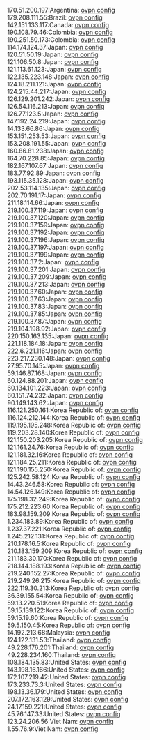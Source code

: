 170.51.200.197:Argentina: [ovpn config](vpn/170_51_200_197.ovpn)  
179.208.111.55:Brazil: [ovpn config](vpn/179_208_111_55.ovpn)  
142.151.133.117:Canada: [ovpn config](vpn/142_151_133_117.ovpn)  
190.108.79.46:Colombia: [ovpn config](vpn/190_108_79_46.ovpn)  
190.251.50.173:Colombia: [ovpn config](vpn/190_251_50_173.ovpn)  
114.174.124.37:Japan: [ovpn config](vpn/114_174_124_37.ovpn)  
120.51.50.19:Japan: [ovpn config](vpn/120_51_50_19.ovpn)  
121.106.50.8:Japan: [ovpn config](vpn/121_106_50_8.ovpn)  
121.113.61.123:Japan: [ovpn config](vpn/121_113_61_123.ovpn)  
122.135.223.148:Japan: [ovpn config](vpn/122_135_223_148.ovpn)  
124.18.211.121:Japan: [ovpn config](vpn/124_18_211_121.ovpn)  
124.215.44.217:Japan: [ovpn config](vpn/124_215_44_217.ovpn)  
126.129.201.242:Japan: [ovpn config](vpn/126_129_201_242.ovpn)  
126.54.116.213:Japan: [ovpn config](vpn/126_54_116_213.ovpn)  
126.77.123.5:Japan: [ovpn config](vpn/126_77_123_5.ovpn)  
147.192.24.219:Japan: [ovpn config](vpn/147_192_24_219.ovpn)  
14.133.66.86:Japan: [ovpn config](vpn/14_133_66_86.ovpn)  
153.151.253.53:Japan: [ovpn config](vpn/153_151_253_53.ovpn)  
153.208.191.55:Japan: [ovpn config](vpn/153_208_191_55.ovpn)  
160.86.81.238:Japan: [ovpn config](vpn/160_86_81_238.ovpn)  
164.70.228.85:Japan: [ovpn config](vpn/164_70_228_85.ovpn)  
182.167.107.67:Japan: [ovpn config](vpn/182_167_107_67.ovpn)  
183.77.92.89:Japan: [ovpn config](vpn/183_77_92_89.ovpn)  
193.115.35.128:Japan: [ovpn config](vpn/193_115_35_128.ovpn)  
202.53.114.135:Japan: [ovpn config](vpn/202_53_114_135.ovpn)  
202.70.191.17:Japan: [ovpn config](vpn/202_70_191_17.ovpn)  
211.18.114.66:Japan: [ovpn config](vpn/211_18_114_66.ovpn)  
219.100.37.119:Japan: [ovpn config](vpn/219_100_37_119.ovpn)  
219.100.37.120:Japan: [ovpn config](vpn/219_100_37_120.ovpn)  
219.100.37.159:Japan: [ovpn config](vpn/219_100_37_159.ovpn)  
219.100.37.192:Japan: [ovpn config](vpn/219_100_37_192.ovpn)  
219.100.37.196:Japan: [ovpn config](vpn/219_100_37_196.ovpn)  
219.100.37.197:Japan: [ovpn config](vpn/219_100_37_197.ovpn)  
219.100.37.199:Japan: [ovpn config](vpn/219_100_37_199.ovpn)  
219.100.37.2:Japan: [ovpn config](vpn/219_100_37_2.ovpn)  
219.100.37.201:Japan: [ovpn config](vpn/219_100_37_201.ovpn)  
219.100.37.209:Japan: [ovpn config](vpn/219_100_37_209.ovpn)  
219.100.37.213:Japan: [ovpn config](vpn/219_100_37_213.ovpn)  
219.100.37.60:Japan: [ovpn config](vpn/219_100_37_60.ovpn)  
219.100.37.63:Japan: [ovpn config](vpn/219_100_37_63.ovpn)  
219.100.37.83:Japan: [ovpn config](vpn/219_100_37_83.ovpn)  
219.100.37.85:Japan: [ovpn config](vpn/219_100_37_85.ovpn)  
219.100.37.87:Japan: [ovpn config](vpn/219_100_37_87.ovpn)  
219.104.198.92:Japan: [ovpn config](vpn/219_104_198_92.ovpn)  
220.150.163.135:Japan: [ovpn config](vpn/220_150_163_135.ovpn)  
221.118.184.18:Japan: [ovpn config](vpn/221_118_184_18.ovpn)  
222.6.221.116:Japan: [ovpn config](vpn/222_6_221_116.ovpn)  
223.217.230.148:Japan: [ovpn config](vpn/223_217_230_148.ovpn)  
27.95.70.145:Japan: [ovpn config](vpn/27_95_70_145.ovpn)  
59.146.87.168:Japan: [ovpn config](vpn/59_146_87_168.ovpn)  
60.124.88.201:Japan: [ovpn config](vpn/60_124_88_201.ovpn)  
60.134.101.223:Japan: [ovpn config](vpn/60_134_101_223.ovpn)  
60.151.74.232:Japan: [ovpn config](vpn/60_151_74_232.ovpn)  
90.149.143.62:Japan: [ovpn config](vpn/90_149_143_62.ovpn)  
116.121.250.161:Korea Republic of: [ovpn config](vpn/116_121_250_161.ovpn)  
116.124.212.144:Korea Republic of: [ovpn config](vpn/116_124_212_144.ovpn)  
119.195.195.248:Korea Republic of: [ovpn config](vpn/119_195_195_248.ovpn)  
119.203.28.140:Korea Republic of: [ovpn config](vpn/119_203_28_140.ovpn)  
121.150.203.205:Korea Republic of: [ovpn config](vpn/121_150_203_205.ovpn)  
121.161.24.76:Korea Republic of: [ovpn config](vpn/121_161_24_76.ovpn)  
121.181.32.16:Korea Republic of: [ovpn config](vpn/121_181_32_16.ovpn)  
121.184.25.211:Korea Republic of: [ovpn config](vpn/121_184_25_211.ovpn)  
121.190.155.250:Korea Republic of: [ovpn config](vpn/121_190_155_250.ovpn)  
125.242.58.124:Korea Republic of: [ovpn config](vpn/125_242_58_124.ovpn)  
14.43.246.58:Korea Republic of: [ovpn config](vpn/14_43_246_58.ovpn)  
14.54.126.149:Korea Republic of: [ovpn config](vpn/14_54_126_149.ovpn)  
175.198.32.249:Korea Republic of: [ovpn config](vpn/175_198_32_249.ovpn)  
175.212.223.60:Korea Republic of: [ovpn config](vpn/175_212_223_60.ovpn)  
183.98.159.209:Korea Republic of: [ovpn config](vpn/183_98_159_209.ovpn)  
1.234.183.89:Korea Republic of: [ovpn config](vpn/1_234_183_89.ovpn)  
1.237.37.221:Korea Republic of: [ovpn config](vpn/1_237_37_221.ovpn)  
1.245.212.131:Korea Republic of: [ovpn config](vpn/1_245_212_131.ovpn)  
210.178.16.5:Korea Republic of: [ovpn config](vpn/210_178_16_5.ovpn)  
210.183.159.209:Korea Republic of: [ovpn config](vpn/210_183_159_209.ovpn)  
211.183.30.170:Korea Republic of: [ovpn config](vpn/211_183_30_170.ovpn)  
218.144.188.193:Korea Republic of: [ovpn config](vpn/218_144_188_193.ovpn)  
219.240.152.27:Korea Republic of: [ovpn config](vpn/219_240_152_27.ovpn)  
219.249.26.215:Korea Republic of: [ovpn config](vpn/219_249_26_215.ovpn)  
222.119.30.213:Korea Republic of: [ovpn config](vpn/222_119_30_213.ovpn)  
36.39.155.54:Korea Republic of: [ovpn config](vpn/36_39_155_54.ovpn)  
59.13.220.51:Korea Republic of: [ovpn config](vpn/59_13_220_51.ovpn)  
59.15.139.122:Korea Republic of: [ovpn config](vpn/59_15_139_122.ovpn)  
59.15.19.60:Korea Republic of: [ovpn config](vpn/59_15_19_60.ovpn)  
59.5.150.45:Korea Republic of: [ovpn config](vpn/59_5_150_45.ovpn)  
14.192.213.68:Malaysia: [ovpn config](vpn/14_192_213_68.ovpn)  
124.122.131.53:Thailand: [ovpn config](vpn/124_122_131_53.ovpn)  
49.228.176.201:Thailand: [ovpn config](vpn/49_228_176_201.ovpn)  
49.228.234.160:Thailand: [ovpn config](vpn/49_228_234_160.ovpn)  
108.184.135.83:United States: [ovpn config](vpn/108_184_135_83.ovpn)  
143.198.16.166:United States: [ovpn config](vpn/143_198_16_166.ovpn)  
172.107.219.42:United States: [ovpn config](vpn/172_107_219_42.ovpn)  
173.233.73.3:United States: [ovpn config](vpn/173_233_73_3.ovpn)  
198.13.36.179:United States: [ovpn config](vpn/198_13_36_179.ovpn)  
207.172.163.129:United States: [ovpn config](vpn/207_172_163_129.ovpn)  
24.17.159.221:United States: [ovpn config](vpn/24_17_159_221.ovpn)  
45.76.147.33:United States: [ovpn config](vpn/45_76_147_33.ovpn)  
123.24.206.56:Viet Nam: [ovpn config](vpn/123_24_206_56.ovpn)  
1.55.76.9:Viet Nam: [ovpn config](vpn/1_55_76_9.ovpn)  
